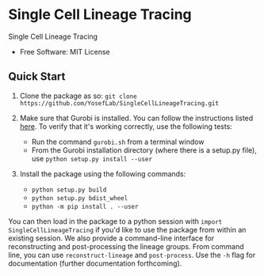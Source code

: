 
Single Cell Lineage Tracing
===

Single Cell Lineage Tracing 

* Free Software: MIT License

Quick Start
-----------

1. Clone the package as so: ``git clone https://github.com/YosefLab/SingleCellLineageTracing.git``

2. Make sure that Gurobi is installed. You can follow the instructions listed [here](http://www.gurobi.com/academia/for-universities). To verify that it's working correctly, use the following tests:
    * Run the command ``gurobi.sh`` from a terminal window
    * From the Gurobi installation directory (where there is a setup.py file), use ``python setup.py install --user``

3. Install the package using the following commands:
    * ``python setup.py build``
    * ``python setup.py bdist_wheel``
    * ``python -m pip install . --user``

You can then load in the package to a python session with ``import SingleCellLineageTracing`` if you'd like to use the package from within an existing session. We also provide a command-line interface for reconstructing and post-processing the lineage groups. From command line, you can use ``reconstruct-lineage`` and ``post-process``. Use the ``-h`` flag for documentation (further documentation forthcoming).

